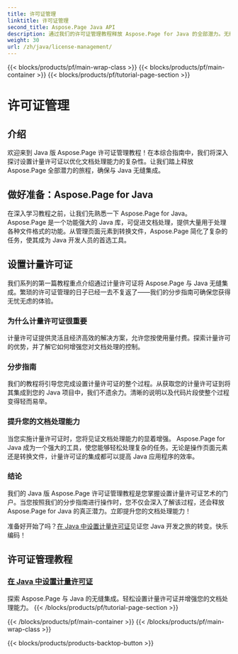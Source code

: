 ```yaml
---
title: 许可证管理
linktitle: 许可证管理
second_title: Aspose.Page Java API
description: 通过我们的许可证管理教程释放 Aspose.Page for Java 的全部潜力。无缝设置计量许可证以提高文档处理能力。
weight: 30
url: /zh/java/license-management/
---
```


{{< blocks/products/pf/main-wrap-class >}}
{{< blocks/products/pf/main-container >}}
{{< blocks/products/pf/tutorial-page-section >}}

# 许可证管理

## 介绍

欢迎来到 Java 版 Aspose.Page 许可证管理教程！在本综合指南中，我们将深入探讨设置计量许可证以优化文档处理能力的复杂性。让我们踏上释放 Aspose.Page 全部潜力的旅程，确保与 Java 无缝集成。

## 做好准备：Aspose.Page for Java

在深入学习教程之前，让我们先熟悉一下 Aspose.Page for Java。 Aspose.Page 是一个功能强大的 Java 库，可促进文档处理，提供大量用于处理各种文件格式的功能。从管理页面元素到转换文件，Aspose.Page 简化了复杂的任务，使其成为 Java 开发人员的首选工具。

## 设置计量许可证

我们系列的第一篇教程重点介绍通过计量许可证将 Aspose.Page 与 Java 无缝集成。繁琐的许可证管理的日子已经一去不复返了——我们的分步指南可确保您获得无忧无虑的体验。

### 为什么计量许可证很重要

计量许可证提供灵活且经济高效的解决方案，允许您按使用量付费。探索计量许可的优势，并了解它如何增强您对文档处理的控制。

### 分步指南

我们的教程将引导您完成设置计量许可证的整个过程。从获取您的计量许可证到将其集成到您的 Java 项目中，我们不遗余力。清晰的说明以及代码片段使整个过程变得轻而易举。

### 提升您的文档处理能力

当您实施计量许可证时，您将见证文档处理能力的显着增强。 Aspose.Page for Java 成为一个强大的工具，使您能够轻松处理复杂的任务。无论是操作页面元素还是转换文件，计量许可证的集成都可以提高 Java 应用程序的效率。

### 结论

我们的 Java 版 Aspose.Page 许可证管理教程是您掌握设置计量许可证艺术的门户。当您按照我们的分步指南进行操作时，您不仅会深入了解该过程，还会释放 Aspose.Page for Java 的真正潜力。立即提升您的文档处理能力！

准备好开始了吗？[在 Java 中设置计量许可证](./set-metered-license/)见证您 Java 开发之旅的转变。快乐编码！
## 许可证管理教程
### [在 Java 中设置计量许可证](./set-metered-license/)
探索 Aspose.Page 与 Java 的无缝集成。轻松设置计量许可证并增强您的文档处理能力。
{{< /blocks/products/pf/tutorial-page-section >}}

{{< /blocks/products/pf/main-container >}}
{{< /blocks/products/pf/main-wrap-class >}}

{{< blocks/products/products-backtop-button >}}
